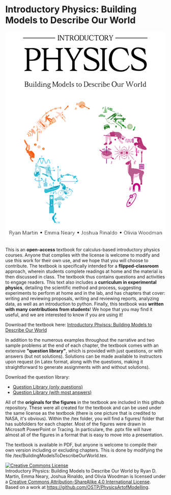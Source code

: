 # Introductory Physics: Building Models to Describe Our World

<p align="center">
<img src="https://raw.githubusercontent.com/OSTP/PhysicsArtofModelling/master/tex/figures/CoverPage/coverpage.png" width=600 alt="Introductory physics: Building Models to Describe Our World"/>
 </p>

This is an **open-access** textbook for calculus-based introductory physics courses. Anyone that complies with the license is welcome to modify and use this work for their own use, and we hope that you will choose to contribute. The textbook is specifically intended for a **flipped-classroom** approach, wherein students complete readings at home and the material is then discussed in class. The textbook thus contains questions and activities to engage readers. This text also includes a **curriculum in experimental physics**, detailing the scientific method and process, suggesting experiments to perform at home and in the lab, and has chapters that cover: writing and reviewing proposals, writing and reviewing reports, analyzing data, as well as an introduction to python. Finally, this textbook was **written with many contributions from students**! We hope that you may find it useful, and we are interested to know if you are using it!

Download the textbook here: [Introductory Phyiscs: Building Models to Describe Our World](https://github.com/OSTP/PhysicsArtofModelling/raw/master/tex/BuildingModelsToDescribeOurWorld.pdf)

In addition to the numerous examples throughout the narrative and two sample problems at the end of each chapter, the textbook comes with an extensive **"question library"**, which is provided with just questions, or with answers (but not solutions). Solutions can be made available to instructors upon request (in Latex format, along with the questions, making it straightforward to generate assignments with and without solutions). 

Download the question library:
  * [Question Library (only questions)](https://github.com/OSTP/PhysicsArtofModelling/raw/master/QuestionLibrary_Questions.pdf)
  * [Question Library (with most answers)](https://github.com/OSTP/PhysicsArtofModelling/raw/master/QuestionLibrary_Answers.pdf)
  
All of the **originals for the figures** in the textbook are included in this github repository. These were all created for the textbook and can be used under the same license as the textbook (there is one picture that is credited to NASA, it's obvious). Within the /tex folder, you will find a figures/ folder that has subfolders for each chapter. Most of the figures were drawn in Microsoft PowerPoint or Tracing. In particulare, the .pptx file will have almost all of the figures in a format that is easy to move into a presentation.

The textbook is available in PDF, but anyone is welcome to compile their own version including or excluding chapters. This is done by modifying the file /tex/BuildingModelsToDescribeOurWorld.tex. 

<a rel="license" href="http://creativecommons.org/licenses/by-sa/4.0/"><img alt="Creative Commons License" style="border-width:0" src="https://i.creativecommons.org/l/by-sa/4.0/88x31.png" /></a><br /><span xmlns:dct="http://purl.org/dc/terms/" href="http://purl.org/dc/dcmitype/Text" property="dct:title" rel="dct:type">Introductory Physics: Building Models to Describe Our World</span> by <span xmlns:cc="http://creativecommons.org/ns#" property="cc:attributionName">Ryan D. Martin, Emma Neary, Joshua Rinaldo, and Olivia Woodman</span> is licensed under a <a rel="license" href="http://creativecommons.org/licenses/by-sa/4.0/">Creative Commons Attribution-ShareAlike 4.0 International License</a>.<br />Based on a work at <a xmlns:dct="http://purl.org/dc/terms/" href="https://github.com/OSTP/PhysicsArtofModelling" rel="dct:source">https://github.com/OSTP/PhysicsArtofModelling</a>.

